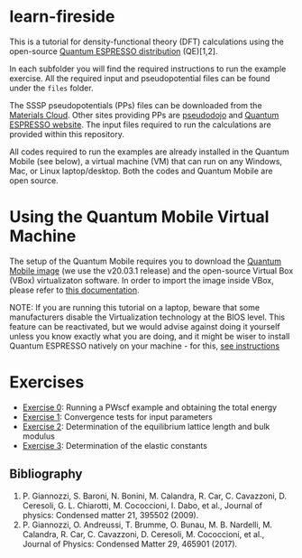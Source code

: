# learn-fireside

This is a tutorial for density-functional theory (DFT) calculations using the open-source [Quantum ESPRESSO distribution](https://www.quantum-espresso.org/) (QE)[1,2].

In each subfolder you will find the required instructions to run the example exercise. All the required input and pseudopotential files can be found under the ```files``` folder.

The SSSP pseudopotentials (PPs) files can be downloaded from the [Materials Cloud](https://www.materialscloud.org/discover/sssp/table/efficiency#sssp-license). Other sites providing PPs are [pseudodojo](http://www.pseudo-dojo.org/) and [Quantum ESPRESSO website](https://www.quantum-espresso.org/pseudopotentials). The input files required to run the calculations are provided within this repository.

All codes required to run the examples are already installed in the Quantum Mobile (see below), a virtual machine (VM) that can run on any Windows, Mac, or Linux laptop/desktop. Both the codes and Quantum Mobile are open source. 

# Using the Quantum Mobile Virtual Machine

The setup of the Quantum Mobile requires you to download the [Quantum Mobile image](https://github.com/marvel-nccr/quantum-mobile/releases/) (we use the v20.03.1 release) and the open-source Virtual Box (VBox) virtualizaton software.   In order to import the image inside VBox, please refer to [this documentation](https://docs.oracle.com/cd/E26217_01/E26796/html/qs-import-vm.html).

NOTE: If you are running this tutorial on a laptop, beware that some manufacturers disable the Virtualization technology at the BIOS level. This feature can be reactivated, but we would advise against doing it yourself unless you know exactly what you are doing, and it might be wiser to install Quantum ESPRESSO natively on your machine - for this, [see instructions](https://www.quantum-espresso.org/Doc/user_guide.pdf)

# Exercises

 - [Exercise 0](0_initial_tests/README.md): Running a PWscf example and obtaining the total energy
 - [Exercise 1](1_convergence_tests/README.md): Convergence tests for input parameters
 - [Exercise 2](2_lattice_param_bulk_modulus/README.md): Determination of the equilibrium lattice length and bulk modulus
 - [Exercise 3](3_elastic_constants/README.md): Determination of the elastic constants

## Bibliography
1. P. Giannozzi, S. Baroni, N. Bonini, M. Calandra, R. Car, C. Cavazzoni, D. Ceresoli, G. L. Chiarotti, M. Cococcioni, I. Dabo, et al., Journal of physics: Condensed matter 21, 395502 (2009).
2. P. Giannozzi, O. Andreussi, T. Brumme, O. Bunau, M. B. Nardelli, M. Calandra, R. Car, C. Cavazzoni, D. Ceresoli, M. Cococcioni, et al., Journal of Physics: Condensed Matter 29, 465901 (2017).
